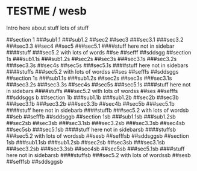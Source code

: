 # TESTME / wesb

Intro here about stuff
lots of stuff


##section 1
###sub1.1
###sub1.2
##sec2
##sec3
###sec3.1
###sec3.2
###sec3.3
##sec4
##sec5
###sec5.1
####stuff here not in sidebar
####stuff
###sec5.2 with lots of words
##se
##sefff
##sddsgg
##section 1s
###sub1.1s
###sub1.2s
##sec2s
##sec3s
###sec3.1s
###sec3.2s
###sec3.3s
##sec4s
##sec5s
###sec5.1s
####stuff here not in sidebars
####stuffs
###sec5.2 with lots of wordss
##ses
##sefffs
##sddsggs
##section 1s
###sub1.1s
###sub1.2s
##sec2s
##sec3s
###sec3.1s
###sec3.2s
###sec3.3s
##sec4s
##sec5s
###sec5.1s
####stuff here not in sidebars
####stuffs
###sec5.2 with lots of wordss
##ses
##sefffs
##sddsggs
b
##section 1b
###sub1.1b
###sub1.2b
##sec2b
##sec3b
###sec3.1b
###sec3.2b
###sec3.3b
##sec4b
##sec5b
###sec5.1b
####stuff here not in sidebarb
####stuffb
###sec5.2 with lots of wordsb
##seb
##sefffb
##sddsggb
##section 1sb
###sub1.1sb
###sub1.2sb
##sec2sb
##sec3sb
###sec3.1sb
###sec3.2sb
###sec3.3sb
##sec4sb
##sec5sb
###sec5.1sb
####stuff here not in sidebarsb
####stuffsb
###sec5.2 with lots of wordssb
##sesb
##sefffsb
##sddsggsb
##section 1sb
###sub1.1sb
###sub1.2sb
##sec2sb
##sec3sb
###sec3.1sb
###sec3.2sb
###sec3.3sb
##sec4sb
##sec5sb
###sec5.1sb
####stuff here not in sidebarsb
####stuffsb
###sec5.2 with lots of wordssb
##sesb
##sefffsb
##sddsggsb
